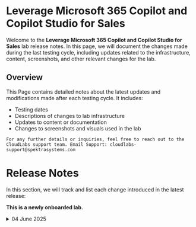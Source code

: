 # Leverage Microsoft 365 Copilot and Copilot Studio for Sales

Welcome to the **Leverage Microsoft 365 Copilot and Copilot Studio for Sales** lab release notes. In this page, we will document the changes made during the last testing cycle, including updates related to the infrastructure, content, screenshots, and other relevant changes for the lab.

## Overview

This Page contains detailed notes about the latest updates and modifications made after each testing cycle. It includes:

- Testing dates
- Descriptions of changes to lab infrastructure
- Updates to content or documentation
- Changes to screenshots and visuals used in the lab

`For any further details or inquiries, feel free to reach out to the CloudLabs support team. Email Support: cloudlabs-support@spektrasystems.com`


# Release Notes

In this section, we will track and list each change introduced in the latest release:


**This is a newly onboarded lab.**

<details>
  
  <summary>04 June 2025</summary>

## Infrastructure Changes

NA

## Content Changes

NA
  
## Screenshot Updates

NA

## Testing Notes

NA

</details>
